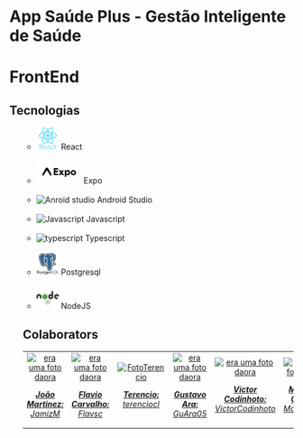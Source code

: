 <h1>App Saúde Plus - Gestão Inteligente de Saúde</h1>
<h1>FrontEnd</h1>

<h2>Tecnologias</h2>
<ul> 
   <ul>
  <li>
    <img src="https://raw.githubusercontent.com/devicons/devicon/master/icons/react/react-original-wordmark.svg" alt="react" width="40" height="40"/>  React
  </li>
  <br>
  <li>
    <img src="./assets/logo_expo.png" alt="Expo" width="80" height="40"/> Expo
  </li>
  <br>
  <li>
    <img src="https://cdn.jsdelivr.net/gh/devicons/devicon@latest/icons/androidstudio/androidstudio-original.svg" alt="Anroid studio" width="40" height="40"/> Android Studio
  </li>
  <br>
  <li>
    <img src="https://cdn.jsdelivr.net/gh/devicons/devicon@latest/icons/javascript/javascript-original.svg" alt="Javascript" width="40" height="40"/> Javascript
  </li>
  <br>
   <li> 
      <img src="https://cdn.jsdelivr.net/gh/devicons/devicon@latest/icons/typescript/typescript-original.svg" alt="typescript" width="40" height="40" /> Typescript
   </li>
   <br>
  <li>
    <img src="https://raw.githubusercontent.com/devicons/devicon/master/icons/postgresql/postgresql-original-wordmark.svg" alt="postgresql" width="40" height="40"/> Postgresql
  </li>
  <br>
  <li>
    <img src="https://raw.githubusercontent.com/devicons/devicon/master/icons/nodejs/nodejs-original-wordmark.svg" alt="nodejs" width="40" height="40"/> NodeJS
  </li>
</ul>

<h2>Colaborators</h2>
<table>
  <tr>
    <td align="center">
      <a href="#">
        <img src="https://avatars.githubusercontent.com/u/133376282?v=4" width="100px;" alt="era uma foto daora"/><br>
        <sub>
          <p><b><i>João Martinez:</i></b> <a href="https://github.com/JamizM"><i>JamizM</i></a></p>
        </sub>
      </a>
    </td>
    <td align="center">
      <a href="#">
        <img src="https://avatars.githubusercontent.com/u/124106382?v=4" width="100px;" alt="era uma foto daora"/><br>
        <sub>
          <p><b><i>Flavio Carvalho:</i></b> <a href="https://github.com/Flavsc"><i>Flavsc</i></a></p>
        </sub>
      </a>
    </td>
    <td align="center">
      <a href="#">
        <img src="https://avatars.githubusercontent.com/u/138916786?v=4" width="200px;" alt="FotoTerencio"/><br>
        <sub>
          <p><b><i>Terencio:</i></b> <a href="https://github.com/terenciolc"><i>terenciocl</i></a></p>
        </sub>
      </a>
    </td>
    <td align="center">
      <a href="#">
        <img src="https://avatars.githubusercontent.com/u/133230167?v=4" width="100px;" alt="era uma foto daora"/><br>
        <sub>
          <p><b><i>Gustavo Ara:</i></b> <a href="https://github.com/GuAra05"><i>GuAra05</i></a></p>
        </sub>
      </a>
    </td>
    <td align="center">
      <a href="#">
        <img src="https://avatars.githubusercontent.com/u/133376215?v=4" width="70px;" alt="era uma foto daora"/><br>
        <sub>
          <p><b><i>Victor Codinhoto:</i></b> <a href="https://github.com/VictorCodinhoto"><i>VictorCodinhoto</i></a></p>
        </sub>
      </a>
    </td>
    <td align="center">
      <a href="#">
        <img src="https://avatars.githubusercontent.com/u/126502239?v=4" width="100px;" alt="era uma foto daora"/><br>
        <sub>
          <p><b><i>Matheus Chinen:</i></b> <a href="https://github.com/Matz34231"><i>Matz34231</i></a></p>
        </sub>
      </a>
    </td>
  </tr>
</table>

